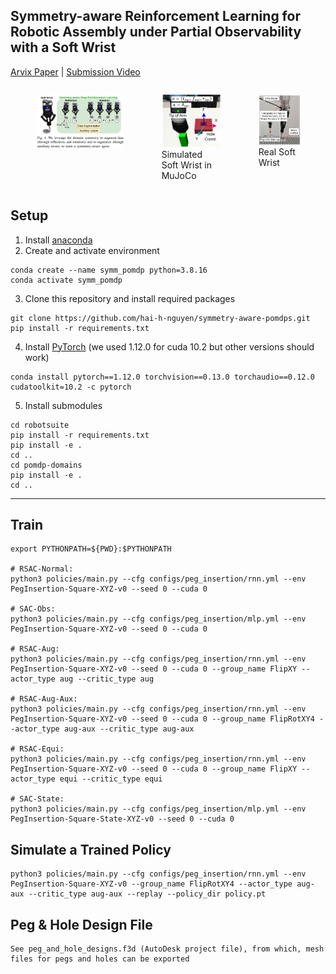 ## Symmetry-aware Reinforcement Learning for Robotic Assembly under Partial Observability with a Soft Wrist

[Arvix Paper](https://arxiv.org/abs/2402.18002) | [Submission Video](https://www.youtube.com/watch?v=XU4Sbt_NnT8)

<div style="display: flex; justify-content: center;">
  <figure style="margin-right: 20px;">
    <img src="./images/motivation.png" alt="Image 1" style="width: 100%;" />
  </figure>
  <figure style="margin-right: 20px;">
    <img src="./images/soft_sim.png" alt="Image 1" style="width: 100%;" />
    <figcaption>Simulated Soft Wrist in MuJoCo</figcaption>
  </figure>
  <figure>
    <img src="./images/soft_real.png" alt="Image 2" style="width: 100%;" />
    <figcaption>Real Soft Wrist</figcaption>
  </figure>
</div>

## Setup
1. Install [anaconda](https://docs.conda.io/projects/conda/en/latest/user-guide/install/)
2. Create and activate environment
```
conda create --name symm_pomdp python=3.8.16
conda activate symm_pomdp
```
3. Clone this repository and install required packages
```
git clone https://github.com/hai-h-nguyen/symmetry-aware-pomdps.git
pip install -r requirements.txt
```
4. Install [PyTorch](https://pytorch.org/get-started/previous-versions/) (we used 1.12.0 for cuda 10.2 but other versions should work)
```
conda install pytorch==1.12.0 torchvision==0.13.0 torchaudio==0.12.0 cudatoolkit=10.2 -c pytorch
```
5. Install submodules
```
cd robotsuite
pip install -r requirements.txt
pip install -e .
cd ..
cd pomdp-domains
pip install -e .
cd ..
```

---

## Train

```
export PYTHONPATH=${PWD}:$PYTHONPATH

# RSAC-Normal:
python3 policies/main.py --cfg configs/peg_insertion/rnn.yml --env PegInsertion-Square-XYZ-v0 --seed 0 --cuda 0

# SAC-Obs:
python3 policies/main.py --cfg configs/peg_insertion/mlp.yml --env PegInsertion-Square-XYZ-v0 --seed 0 --cuda 0

# RSAC-Aug:
python3 policies/main.py --cfg configs/peg_insertion/rnn.yml --env PegInsertion-Square-XYZ-v0 --seed 0 --cuda 0 --group_name FlipXY --actor_type aug --critic_type aug

# RSAC-Aug-Aux:
python3 policies/main.py --cfg configs/peg_insertion/rnn.yml --env PegInsertion-Square-XYZ-v0 --seed 0 --cuda 0 --group_name FlipRotXY4 --actor_type aug-aux --critic_type aug-aux

# RSAC-Equi:
python3 policies/main.py --cfg configs/peg_insertion/rnn.yml --env PegInsertion-Square-XYZ-v0 --seed 0 --cuda 0 --group_name FlipXY --actor_type equi --critic_type equi

# SAC-State:
python3 policies/main.py --cfg configs/peg_insertion/mlp.yml --env PegInsertion-Square-State-XYZ-v0 --seed 0 --cuda 0

```

## Simulate a Trained Policy
```
python3 policies/main.py --cfg configs/peg_insertion/rnn.yml --env PegInsertion-Square-XYZ-v0 --group_name FlipRotXY4 --actor_type aug-aux --critic_type aug-aux --replay --policy_dir policy.pt
```

## Peg & Hole Design File
```
See peg_and_hole_designs.f3d (AutoDesk project file), from which, mesh files for pegs and holes can be exported
```

